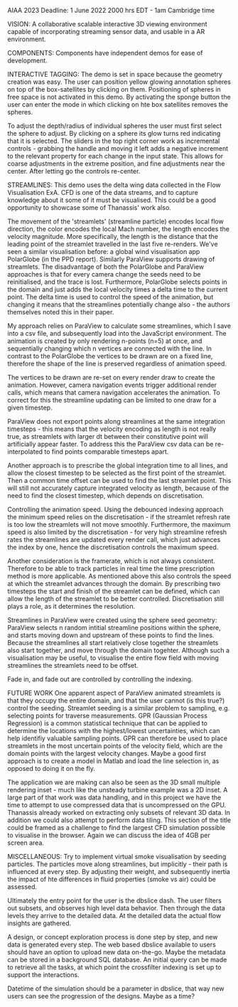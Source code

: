 AIAA 2023 Deadline: 
1 June 2022 2000 hrs EDT - 1am Cambridge time

VISION: A collaborative scalable interactive 3D viewing environment capable of incorporating streaming sensor data, and usable in a AR environment.


COMPONENTS:
Components have independent demos for ease of development.

INTERACTIVE TAGGING:
The demo is set in space because the geometry creation was easy. The user can position yellow glowing annotation spheres on top of the box-satellites by clicking on them. Positioning of spheres in free space is not activated in this demo. By activating the sponge button the user can enter the mode in which clicking on hte box satellites removes the spheres.

To adjust the depth/radius of individual spheres the user must first select the sphere to adjust. By clicking on a sphere its glow turns red indicating that it is selected. The sliders in the top right corner work as incremental controls - grabbing the handle and moving it left adds a negative increment to the relevant property for each change in the input state. This allows for coarse adjustments in the extreme position, and fine adjustments near the center. After letting go the controls re-center.


STREAMLINES:
This demo uses the delta wing data collected in the Flow Visualisation ExA. CFD is one of the data streams, and to capture knowledge about it some of it must be visualised. This could be a good opportunity to showcase some of Thanassis' work also.

The movement of the 'streamlets' (streamline particle) encodes local flow direction, the color encodes the local Mach number, the length encodes the velocity magnitude. More specifically, the length is the distance that the leading point of the streamlet travelled in the last five re-renders. We've seen a similar visualisation before: a global wind visualisation app PolarGlobe (in the PPD report). Similarly ParaView supports drawing of streamlets. The disadvantage of both the PolarGlobe and ParaView approaches is that for every camera change the seeds need to be reinitialised, and the trace is lost. Furthermore, PolarGlobe selects points in the domain and just adds the local velocity times a delta time to the current point. The delta time is used to control the speed of the animation, but changing it means that the streamlines potentially change also - the authors themselves noted this in their paper.

My approach relies on ParaView to calculate some streamlines, which I save into a csv file, and subsequently load into the JavaScript environment. The animation is created by only rendering n-points (n=5) at once, and sequentially changing which n vertices are connected with the line. In contrast to the PolarGlobe the vertices to be drawn are on a fixed line, therefore the shape of the line is preserved regardless of animation speed. 

The vertices to be drawn are re-set on every render draw to create the animation. However, camera navigation events trigger additional render calls, which means that camera navigation accelerates the animation. To correct for this the streamline updating can be limited to one draw for a given timestep.

ParaView does not export points along streamlines at the same integration timesteps - this means that the velocity encoding as length is not really true, as streamlets with larger dt between their constitutive point will artificially appear faster. To address this the ParaView csv data can be re-interpolated to find points comparable timesteps apart.


Another approach is to prescribe the global integration time to all lines, and allow the closest timestep to be selected as the first point of the streamlet. Then a common time offset can be used to find the last streamlet point. This will still not accurately capture integrated velocity as length, because of the need to find the closest timestep, which depends on discretisation.

Controlling the animation speed. Using the debounced indexing approach the minimum speed relies on the discretisation - if the streamlet refresh rate is too low the streamlets will not move smoothly. Furthermore, the maximum speed is also limited by the discretisation - for very high streamline refresh rates the streamlines are updated every render call, which just advances the index by one, hence the discretisation controls the maximum speed.

Another consideration is the framerate, which is not always consistent. Therefore to be able to track particles in real time the time prescription method is more applicable. As mentioned above this also controls the speed at which the streamlet advances through the domain. By prescribing two timesteps the start and finish of the streamlet can be defined, which can allow the length of the streamlet to be better controlled. Discretisation still plays a role, as it determines the resolution.

Streamlines in ParaView were created using the sphere seed geometry: ParaView selects n random intitial streamline positions within the sphere, and starts moving down and upstream of these points to find the lines. Because the streamlines all start relatively close together the streamlets also start together, and move through the domain togehter. Although such a visualisation may be useful, to visualise the entire flow field with moving streamlines the streamlets need to be offset.

Fade in, and fade out are controlled by controlling the indexing.



FUTURE WORK
One apparent aspect of ParaView animated streamlets is that they occupy the entire domain, and that the user cannot (is this true?) control the seeding. Streamlet seeding is a similar problem to sampling, e.g. selecting points for traverse measurements. GPR (Gaussian Process Regression) is a common statistical technique that can be applied to determine the locations with the highest/lowest uncertainties, which can help identifiy valuable sampling points. GPR can therefore be used to place streamlets in the most uncertain points of the velocity field, which are the domain points with the largest velocity changes. Maybe a good first approach is to create a model in Matlab and load the line selection in, as opposed to doing it on the fly.


The application we are making can also be seen as the 3D small multiple rendering inset - much like the unsteady turbine example was a 2D inset. A large part of that work was data handling, and in this project we have the time to attempt to use compressed data that is uncompressed on the GPU. Thanassis already worked on extracting only subsets of relevant 3D data. In addition we could also attempt to perform data tiling. This section of the title could be framed as a challenge to find the largest CFD simulation possible to visualise in the browser. Again we can discuss the idea of 4GB per screen area.







MISCELLANEOUS:
Try to implement virtual smoke visualisation by seeding particles. The particles move along streamlines, but implicitly - their path is influenced at every step. By adjusting their weight, and subsequently inertia the impact of hte differences in fluid properties (smoke vs air) could be assessed.

Ultimately the entry point for the user is the dbslice dash. The user filters out subsets, and observes high level data behavior. Then through the data levels they arrive to the detailed data. At the detailed data the actual flow insights are gathered.

A design, or concept exploration process is done step by step, and new data is generated every step. The web based dbslice available to users should have an option to upload new data on-the-go. Maybe the metadata can be stored in a background SQL database. An initial query can be made to retrieve all the tasks, at which point the crossfilter indexing is set up to support the interactions.

Datetime of the simulation should be a parameter in dbslice, that way new users can see the progression of the designs. Maybe as a time?